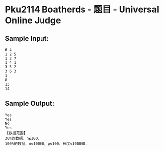 # Pku2114 Boatherds - 题目 - Universal Online Judge


## Sample Input: 
```
6 4 
1 2 5 
1 3 7 
1 4 1 
3 5 2 
3 6 3 
1 
8 
13 
14 

```

## Sample Output: 
```
Yes 
Yes 
No 
Yes 
【数据范围】 
30%的数据，n≤100． 
100%的数据，n≤10000，p≤100，长度≤100000． 

```
